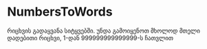 # NumbersToWords

რიცხვის გადაყვანა სიტყვებში.
უნდა გამოიყენოთ მხოლოდ მთელი დადებითი რიცხვი, 1-დან 999999999999999-ს ჩათვლით
